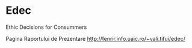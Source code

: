 # Edec
Ethic Decisions for Consummers

Pagina Raportului de Prezentare
http://fenrir.info.uaic.ro/~vali.tifui/edec/



